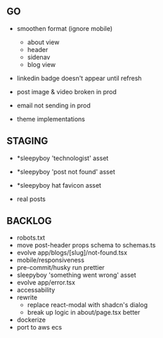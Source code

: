 ## GO
- smoothen format (ignore mobile)
  - about view
  - header
  - sidenav
  - blog view

- linkedin badge doesn't appear until refresh
- post image & video broken in prod
- email not sending in prod

- theme implementations

## STAGING
- *sleepyboy 'technologist' asset
- *sleepyboy 'post not found' asset
- *sleepyboy hat favicon asset

- real posts

## BACKLOG
- robots.txt
- move post-header props schema to schemas.ts
- evolve app/blogs/[slug]/not-found.tsx
- mobile/responsiveness
- pre-commit/husky run prettier
- sleepyboy 'something went wrong' asset
- evolve app/error.tsx
- accessability
- rewrite
  - replace react-modal with shadcn's dialog
  - break up logic in about/page.tsx better
- dockerize
- port to aws ecs